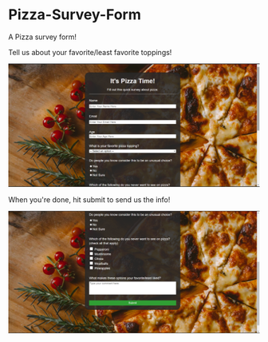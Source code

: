 # Pizza-Survey-Form
A Pizza survey form!

Tell us about your favorite/least favorite toppings!

![alt text](https://github.com/jolarios96/Pizza-Survey-Form/blob/main/assets/Screenshot-1.png)

When you're done, hit submit to send us the info!

![alt text](https://github.com/jolarios96/Pizza-Survey-Form/blob/main/assets/Screenshot-2.png)
